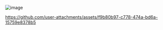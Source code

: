 ![image](https://github.com/user-attachments/assets/5481dfc3-92d3-4f7e-b571-152b5058c84b)


https://github.com/user-attachments/assets/f9b80b97-c778-474a-bd6a-15759e8378b5

